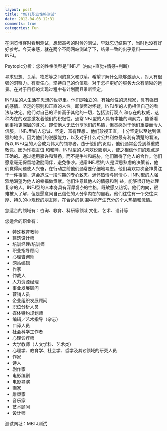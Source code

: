 ```yaml
---
layout: post
title: "MBTI职业性格测试"
date: 2012-04-03 12:31
comments: true
categories: Fun
---
```

在浏览博客时看到测试，想起高考的时候的测试，早就忘记结果了，当时也没有好好参考。今天来感，就在两个不同网站测试了下，结果一致的出乎意料————INFJ。

Psytopic分析：您的性格类型是“INFJ”（内向+直觉+情感+判断）

寻求思想、关系、物质等之间的意义和联系。希望了解什么能够激励人，对人有很强的洞察力。有责任心，坚持自己的价值观。对于怎样更好的服务大众有清晰的远景。在对于目标的实现过程中有计划而且果断坚定。 

INFJ型的人生活在思想的世界里。他们是独立的、有独创性的思想家，具有强烈的感情、坚定的原则和正直的人性。即使面对怀疑，INFJ型的人仍相信自己的看法与决定。他们对自己的评价高于其他的一切，包括流行观点 和存在的权威，这种内在的观念激发着他们的积极性。通常INFJ型的人具有本能的洞察力，能够看到事物更深层的含义。即使他人无法分享他们的热情，但灵感对于他们重要而令人信服。 INFJ型的人忠诚、坚定、富有理想 。他们珍视正直，十分坚定以至达到倔强的地步。因为他们的说服能力，以及对于什么对公共利益最有利有清楚的看法，所以 INFJ型的人会成为伟大的领导者。由于他们的贡献，他们通常会受到尊重或敬佩。因为珍视友谊 和和睦，INFJ型的人喜欢说服别人，使之相信他们的观点是正确的。通过运用嘉许和赞扬，而不是争吵和威胁，他们赢得了他人的合作。他们愿意毫无保留地激励同伴，避免争吵。通常INFJ型的人是深思熟虑的决策者，他 们觉得问题使人兴奋，在行动之前他们通常要仔细地考虑。他们喜欢每次全神贯注于一件事情，这会造成一段时期的专心致志。满怀热情与同情心，INFJ型的人强烈地渴望为他人的幸福做贡献。他们注意其他人的情感和利 益，能够很好地处理复杂的人。INFJ型的人本身具有深厚复杂的性格，既敏感又热切。他们内向，很难被人了解，但是愿意同自己信任的人分享内在的自我。他们往往有一个交往深厚、持久的小规模的朋友圈，在合适的氛 围中能产生充分的个人热情和激情。 

您适合的领域有：咨询、教育、科研等领域 文化、艺术、设计等

您适合的职业有：

+ 特殊教育教师
+ 建筑设计师
+ 培训经理/培训师
+ 职业指导顾问
+ 心理咨询师
+ 网站编辑
+ 作家
+ 仲裁人
+ 人力资源经理
+ 事业发展顾问
+ 营销人员
+ 企业组织发展顾问
+ 职位分析人员
+ 媒体特约规划师
+ 编辑／艺术指导（杂志）
+ 口译人员
+ 社会科学工作者
+ 心理诊疗师
+ 大学教师（人文学科、艺术类）
+ 心理学、教育学、社会学、哲学及其它领域的研究人员
+ 作家
+ 诗人
+ 剧作家
+ 电影编剧
+ 电影导演
+ 画家
+ 雕塑家
+ 音乐家
+ 艺术顾问
+ 设计师

测试网址：<a herf="http://www.psytopic.com/" title="http://www.psytopic.com/">MBTJ测试</a>
